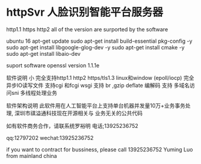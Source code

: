 # httpSvr 人脸识别智能平台服务器   
http1.1  https http2 all of the version are surported  by the software


ubuntu 16
apt-get update
sudo apt-get install build-essential pkg-config -y
sudo apt-get install libgoogle-glog-dev -y
sudo apt-get install cmake -y
sudo apt-get install libaio-dev

suport software
openssl version  1.1.1e


软件说明 小
完全支持http1.1 http2  https/tls1.3
linux和window  (epoll/iocp) 完全异步IO读写文件
支持cgi 和fcgi wsgi
支持 br ,gzip deflate 编解码
支持 多域名访问sni
多线程处理业务

 软件架构说明
 此软件用在人工智能平台上支持单台机器并发量10万+业务事务处理,  深圳市祺溢通科技现在开源相关与
 业务无关的公共代码

 如有软件商务合作，请联系统罗裕明  电话;13925236752 

 qq:12797202   wechat:13925236752

 if you want to contract for bussiness, please call 13925236752  Yuming Luo from  mainland china






